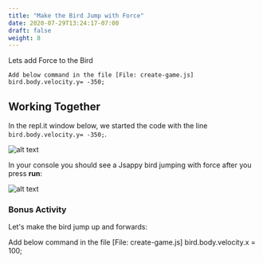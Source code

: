 ```yaml
---
title: "Make the Bird Jump with Force"
date: 2020-07-29T13:24:17-07:00
draft: false
weight: 8
---
```


Lets add Force to the Bird

    Add below command in the file [File: create-game.js]
    bird.body.velocity.y= -350;


## Working Together

In the repl.it window below, we started the code with the line `bird.body.velocity.y= -350;`.

![alt text](../../img/jump_force.png "image to add gravity to the bird")

 In  your console you should see a Jsappy bird  jumping with force after you press **run**:

![alt text](../../img/jump_output.png "bird jumping with gravity")



### Bonus Activity

Let's make the bird jump up and forwards:

Add below command in the file [File: create-game.js]
    bird.body.velocity.x = 100;


